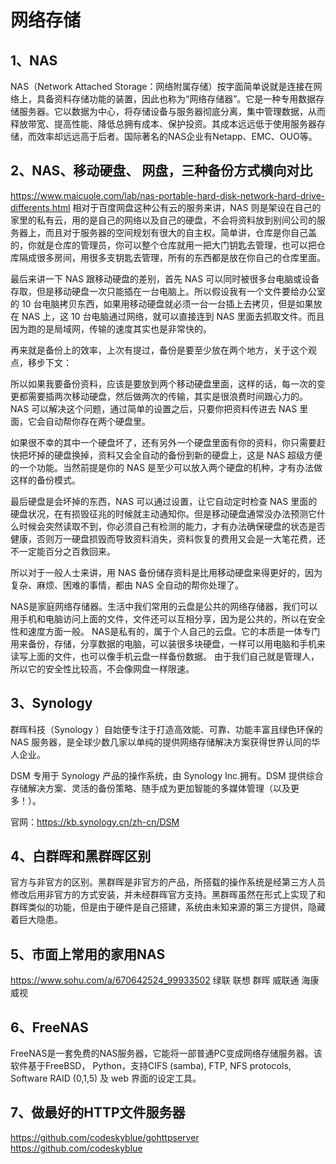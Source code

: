# 网络存储

## 1、NAS
NAS（Network Attached Storage：网络附属存储）按字面简单说就是连接在网络上，具备资料存储功能的装置，因此也称为“网络存储器”。它是一种专用数据存储服务器。它以数据为中心，将存储设备与服务器彻底分离，集中管理数据，从而释放带宽、提高性能、降低总拥有成本、保护投资。其成本远远低于使用服务器存储，而效率却远远高于后者。国际著名的NAS企业有Netapp、EMC、OUO等。

## 2、NAS、移动硬盘、 网盘，三种备份方式横向对比
https://www.maicuole.com/lab/nas-portable-hard-disk-network-hard-drive-differents.html
相对于百度网盘这种公有云的服务来讲，NAS 则是架设在自己的家里的私有云，用的是自己的网络以及自己的硬盘，不会将资料放到别间公司的服务器上，而且对于服务器的空间规划有很大的自主权。简单讲，仓库是你自己盖的，你就是仓库的管理员，你可以整个仓库就用一把大门钥匙去管理，也可以把仓库隔成很多房间，用很多支钥匙去管理，所有的东西都是放在你自己的仓库里面。

最后来讲一下 NAS 跟移动硬盘的差别，首先 NAS 可以同时被很多台电脑或设备存取，但是移动硬盘一次只能插在一台电脑上。所以假设我有一个文件要给办公室的 10 台电脑拷贝东西，如果用移动硬盘就必须一台一台插上去拷贝，但是如果放在 NAS 上，这 10 台电脑通过网络，就可以直接连到 NAS 里面去抓取文件。而且因为跑的是局域网，传输的速度其实也是非常快的。

再来就是备份上的效率，上次有提过，备份是要至少放在两个地方，关于这个观点，移步下文：

所以如果我要备份资料，应该是要放到两个移动硬盘里面，这样的话，每一次的变更都需要插两次移动硬盘，然后做两次的传输，其实是很浪费时间跟心力的。NAS 可以解决这个问题，通过简单的设置之后，只要你把资料传进去 NAS 里面，它会自动帮你存在两个硬盘里。

如果很不幸的其中一个硬盘坏了，还有另外一个硬盘里面有你的资料，你只需要赶快把坏掉的硬盘换掉，资料又会全自动的备份到新的硬盘上，这是 NAS 超级方便的一个功能。当然前提是你的 NAS 是至少可以放入两个硬盘的机种，才有办法做这样的备份模式。

最后硬盘是会坏掉的东西，NAS 可以通过设置，让它自动定时检查 NAS 里面的硬盘状况，在有损毁征兆的时候就主动通知你。但是移动硬盘通常没办法预测它什么时候会突然读取不到，你必须自己有检测的能力，才有办法确保硬盘的状态是否健康，否则万一硬盘损毁而导致资料消失，资料恢复的费用又会是一大笔花费，还不一定能百分之百救回来。

所以对于一般人士来讲，用 NAS 备份储存资料是比用移动硬盘来得更好的，因为复杂、麻烦、困难的事情，都由 NAS 全自动的帮你处理了。

NAS是家庭网络存储器。生活中我们常用的云盘是公共的网络存储器，我们可以用手机和电脑访问上面的文件，文件还可以互相分享，因为是公共的，所以在安全性和速度方面一般。
NAS是私有的，属于个人自己的云盘。它的本质是一体专门用来备份，存储，分享数据的电脑，可以装很多块硬盘，一样可以用电脑和手机来读写上面的文件，也可以像手机云盘一样备份数据。
由于我们自己就是管理人，所以它的安全性比较高，不会像网盘一样限速。

## 3、Synology
群晖科技（Synology ）自始便专注于打造高效能、可靠、功能丰富且绿色环保的 NAS 服务器，是全球少数几家以单纯的提供网络存储解决方案获得世界认同的华人企业。

DSM 专用于 Synology 产品的操作系统，由 Synology Inc.拥有。DSM 提供综合存储解决方案、灵活的备份策略、随手成为更加智能的多媒体管理（以及更多！）。

官网：https://kb.synology.cn/zh-cn/DSM

## 4、白群晖和黑群晖区别
官方与非官方的区别。黑群晖是非官方的产品，所搭载的操作系统是经第三方人员修改后用非官方的方式安装，并未经群晖官方支持。黑群晖虽然在形式上实现了和群晖类似的功能，但是由于硬件是自己搭建，系统由未知来源的第三方提供，隐藏着巨大隐患。

## 5、市面上常用的家用NAS
https://www.sohu.com/a/670642524_99933502
绿联
联想
群晖
威联通
海康威视

## 6、FreeNAS
FreeNAS是一套免费的NAS服务器，它能将一部普通PC变成网络存储服务器。该软件基于FreeBSD， Python，支持CIFS (samba), FTP, NFS protocols, Software RAID (0,1,5) 及 web 界面的设定工具。

## 7、做最好的HTTP文件服务器
https://github.com/codeskyblue/gohttpserver
https://github.com/codeskyblue


